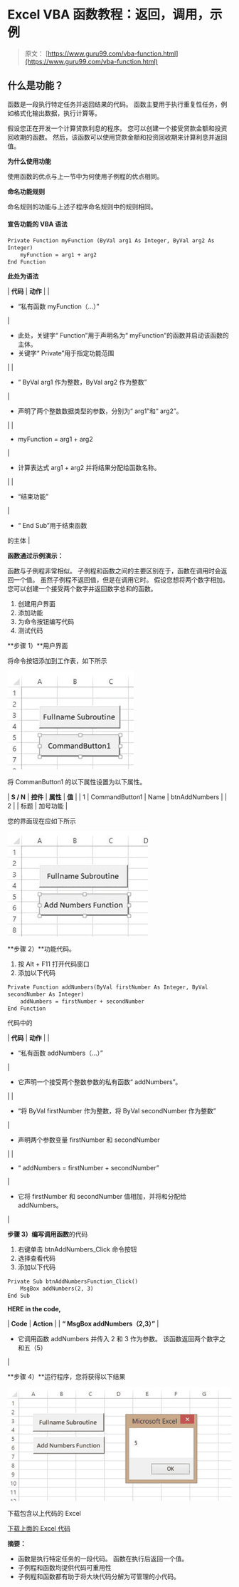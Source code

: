 # Excel VBA 函数教程：返回，调用，示例

> 原文： [https://www.guru99.com/vba-function.html](https://www.guru99.com/vba-function.html)

## 什么是功能？

函数是一段执行特定任务并返回结果的代码。 函数主要用于执行重复性任务，例如格式化输出数据，执行计算等。

假设您正在开发一个计算贷款利息的程序。 您可以创建一个接受贷款金额和投资回收期的函数。 然后，该函数可以使用贷款金额和投资回收期来计算利息并返回值。

**为什么使用功能**

使用函数的优点与上一节中为何使用子例程的优点相同。

**命名功能规则**

命名规则的功能与上述子程序命名规则中的规则相同。

#### 宣告功能的 VBA 语法

```
Private Function myFunction (ByVal arg1 As Integer, ByVal arg2 As Integer)
    myFunction = arg1 + arg2
End Function

```

**此处为语法**

| **代码** | **动作** |
| 

*   “私有函数 myFunction（…）”

 | 

*   此处，关键字“ Function”用于声明名为“ myFunction”的函数并启动该函数的主体。
*   关键字“ Private”用于指定功能范围

 |
| 

*   “ ByVal arg1 作为整数，ByVal arg2 作为整数”

 | 

*   声明了两个整数数据类型的参数，分别为“ arg1”和“ arg2”。

 |
| 

*   myFunction = arg1 + arg2

 | 

*   计算表达式 arg1 + arg2 并将结果分配给函数名称。

 |
| 

*   “结束功能”

 | 

*   “ End Sub”用于结束函数

的主体 |

**函数通过示例演示：**

函数与子例程非常相似。 子例程和函数之间的主要区别在于，函数在调用时会返回一个值。 虽然子例程不返回值，但是在调用它时。 假设您想将两个数字相加。 您可以创建一个接受两个数字并返回数字总和的函数。

1.  创建用户界面
2.  添加功能
3.  为命令按钮编写代码
4.  测试代码

**步骤 1）**用户界面

将命令按钮添加到工作表，如下所示

![VBA Functions and Subroutine](img/ba51d53d3fe7d9ea6db129e04eb8a0d6.png "VBA Functions and Subroutine")

将 CommanButton1 的以下属性设置为以下属性。

| **S / N** | **控件** | **属性** | **值** |
| 1 | CommandButton1 | Name | btnAddNumbers |
| 2 |  | 标题 | 加号功能 |

您的界面现在应如下所示

![VBA Functions and Subroutine](img/752c1bd47d5e56f044ed562542e06cf6.png "VBA Functions and Subroutine")

**步骤 2）**功能代码。

1.  按 Alt + F11 打开代码窗口
2.  添加以下代码

```
Private Function addNumbers(ByVal firstNumber As Integer, ByVal secondNumber As Integer)
    addNumbers = firstNumber + secondNumber
End Function

```

代码中的

| **代码** | **动作** |
| 

*   “私有函数 addNumbers（…）”

 | 

*   它声明一个接受两个整数参数的私有函数“ addNumbers”。

 |
| 

*   “将 ByVal firstNumber 作为整数，将 ByVal secondNumber 作为整数”

 | 

*   声明两个参数变量 firstNumber 和 secondNumber

 |
| 

*   “ addNumbers = firstNumber + secondNumber”

 | 

*   它将 firstNumber 和 secondNumber 值相加，并将和分配给 addNumbers。

 |

**步骤 3）编写调用函数**的代码

1.  右键单击 btnAddNumbers_Click 命令按钮
2.  选择查看代码
3.  添加以下代码

```
Private Sub btnAddNumbersFunction_Click()
    MsgBox addNumbers(2, 3)
End Sub
```

**HERE in the code,**

| **Code** | **Action** |
| **“ MsgBox addNumbers（2,3）”** | 

*   它调用函数 addNumbers 并传入 2 和 3 作为参数。 该函数返回两个数字之和五（5）

 |

**步骤 4）**运行程序，您将获得以下结果

![VBA Functions and Subroutine](img/295a5fa3102ba6865e13e018df103d0e.png "VBA Functions and Subroutine")

下载包含以上代码的 Excel

[下载上面的 Excel 代码](https://drive.google.com/uc?export=download&id=0BwL5un1OyjsdTVowTXJTYXJ6Vkk)

**摘要：**

*   函数是执行特定任务的一段代码。 函数在执行后返回一个值。
*   子例程和函数均提供代码可重用性
*   子例程和函数都有助于将大块代码分解为可管理的小代码。